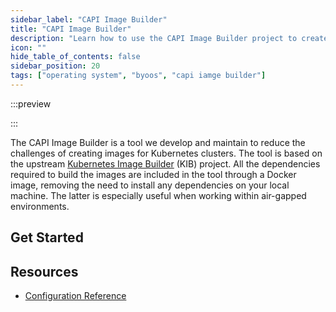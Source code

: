 ```yaml
---
sidebar_label: "CAPI Image Builder"
title: "CAPI Image Builder"
description: "Learn how to use the CAPI Image Builder project to create images for Palette and VerteX."
icon: ""
hide_table_of_contents: false
sidebar_position: 20
tags: ["operating system", "byoos", "capi iamge builder"]
---
```


:::preview

:::

The CAPI Image Builder is a tool we develop and maintain to reduce the challenges of creating images for Kubernetes
clusters. The tool is based on the upstream
[Kubernetes Image Builder](https://image-builder.sigs.k8s.io/introduction.html) (KIB) project. All the dependencies
required to build the images are included in the tool through a Docker image, removing the need to install any
dependencies on your local machine. The latter is especially useful when working within air-gapped environments.

## Get Started

## Resources

- [Configuration Reference](./config-reference.md)
